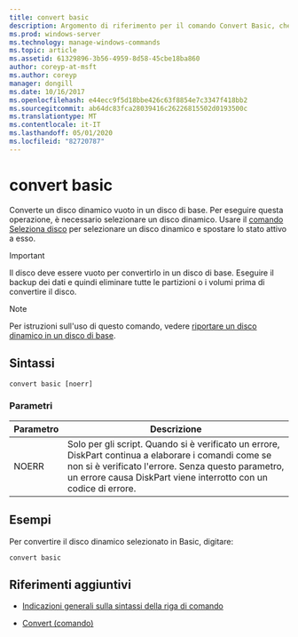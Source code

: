 ```yaml
---
title: convert basic
description: Argomento di riferimento per il comando Convert Basic, che converte un disco dinamico vuoto in un disco di base.
ms.prod: windows-server
ms.technology: manage-windows-commands
ms.topic: article
ms.assetid: 61329896-3b56-4959-8d58-45cbe18ba860
author: coreyp-at-msft
ms.author: coreyp
manager: dongill
ms.date: 10/16/2017
ms.openlocfilehash: e44ecc9f5d18bbe426c63f8854e7c3347f418bb2
ms.sourcegitcommit: ab64dc83fca28039416c26226815502d0193500c
ms.translationtype: MT
ms.contentlocale: it-IT
ms.lasthandoff: 05/01/2020
ms.locfileid: "82720787"
---
```

# <a name="convert-basic"></a>convert basic

Converte un disco dinamico vuoto in un disco di base. Per eseguire questa operazione, è necessario selezionare un disco dinamico. Usare il [comando Seleziona disco](select-disk.md) per selezionare un disco dinamico e spostare lo stato attivo a esso.

> [!IMPORTANT]
> Il disco deve essere vuoto per convertirlo in un disco di base. Eseguire il backup dei dati e quindi eliminare tutte le partizioni o i volumi prima di convertire il disco.

> [!NOTE]
> Per istruzioni sull'uso di questo comando, vedere [riportare un disco dinamico in un disco di base](https://docs.microsoft.com/previous-versions/windows/it-pro/windows-server-2008-R2-and-2008/cc755238(v=ws.11)).

## <a name="syntax"></a>Sintassi

```
convert basic [noerr]
```

### <a name="parameters"></a>Parametri

| Parametro | Descrizione |
| --------- | ----------- |
| NOERR | Solo per gli script. Quando si è verificato un errore, DiskPart continua a elaborare i comandi come se non si è verificato l'errore. Senza questo parametro, un errore causa DiskPart viene interrotto con un codice di errore. |

## <a name="examples"></a>Esempi

Per convertire il disco dinamico selezionato in Basic, digitare:

```
convert basic
```

## <a name="additional-references"></a>Riferimenti aggiuntivi

- [Indicazioni generali sulla sintassi della riga di comando](command-line-syntax-key.md)

- [Convert (comando)](convert.md)
